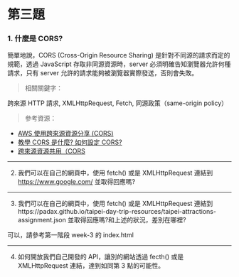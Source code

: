 # 第三題

### 1. 什麼是 CORS?

簡單地說，CORS (Cross-Origin Resource Sharing) 是針對不同源的請求而定的規範，透過 JavaScript 存取非同源資源時，server 必須明確告知瀏覽器允許何種請求，只有 server 允許的請求能夠被瀏覽器實際發送，否則會失敗。

> 相關關鍵字：

跨來源 HTTP 請求, XMLHttpRequest, Fetch, 同源政策（same-origin policy）

> 參考資源：

- [AWS 使用跨來源資源分享 (CORS)](https://docs.aws.amazon.com/zh_tw/AmazonS3/latest/userguide/cors.html)
- [教學 CORS 是什麼? 如何設定 CORS?](https://shubo.io/what-is-cors/#什麼是-cors-cross-origin-resource-sharing)
- [跨來源資源共用（CORS](https://developer.mozilla.org/zh-TW/docs/Web/HTTP/CORS)

<hr >

2. 我們可以在自己的網頁中，使用 fetch() 或是 XMLHttpRequest 連結到 https://www.google.com/ 並取得回應嗎?

<hr >

3. 我們可以在自己的網頁中，使用 fetch() 或是 XMLHttpRequest 連結到https://padax.github.io/taipei-day-trip-resources/taipei-attractions-assignment.json 並取得回應嗎?和上述的狀況，差別在哪裡?

可以，請參考第一階段 week-3 的 index.html

<hr >

4. 如何開放我們自己開發的 API，讓別的網站透過 fecth() 或是 XMLHttpRequest 連結，達到如同第 3 點的可能性。
